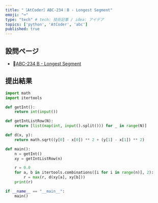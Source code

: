 ```yaml
---
title: "［AtCoder］ABC-234｜B - Longest Segment"
emoji: "⌨️"
type: "tech" # tech: 技術記事 / idea: アイデア
topics: ['python', 'AtCoder', 'abc']
published: true
---
```


## 設問ページ

- 🔗[ABC-234 B - Longest Segment](https://atcoder.jp/contests/abc234/tasks/abc234_b)

## 提出結果

```python
import math
import itertools

def getInt():
    return int(input())

def getIntListRow(N):
    return [list(map(int, input().split())) for _ in range(N)]

def d(x, y):
    return math.sqrt((y[0] - x[0]) ** 2 + (y[1] - x[1]) ** 2)

def main():
    n = getInt()
    xy = getIntListRow(n)

    r = 0.0
    for a, b in itertools.combinations([i for i in range(n)], 2):
        r = max(r, d(xy[a], xy[b]))
    print(r)

if __name__ == "__main__":
    main()
```
